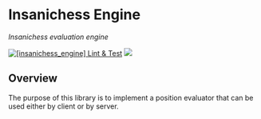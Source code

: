 # Insanichess Engine

_Insanichess evaluation engine_

[![[insanichess_engine] Lint & Test](https://github.com/stelynx/insanichess/actions/workflows/insanichess_engine.lint_test.yml/badge.svg)](https://github.com/stelynx/insanichess/actions/workflows/insanichess_engine.lint_test.yml)
[![](https://img.shields.io/pub/v/insanichess_engine?color=3dc6fd&label=insanichess_engine&logo=dart)](https://pub.dev/packages/insanichess_engine)

## Overview

The purpose of this library is to implement a position evaluator that
can be used either by client or by server.
